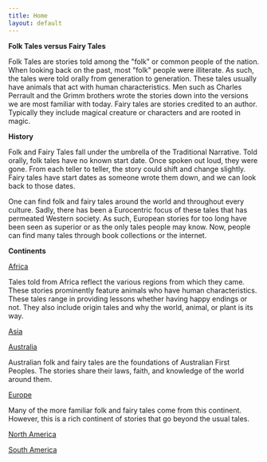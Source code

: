 ```yaml
---
title: Home
layout: default
---
```

**Folk Tales versus Fairy Tales**

Folk Tales are stories told among the "folk" or common people of the nation. When looking back on the past, most "folk"
people were illiterate. As such, the tales were told orally from generation to generation. These tales usually have animals that act with human characteristics. Men such as Charles Perrault and the Grimm brothers wrote the stories down into the versions we are most familiar with today. Fairy tales are stories credited to an author. Typically they include magical creature or characters and are rooted in magic.

**History**

Folk and Fairy Tales fall under the umbrella of the Traditional Narrative.
Told orally, folk tales have no known start date. Once spoken out loud, they were gone. From each teller to teller, the story could shift and change slightly. Fairy tales have start dates as someone wrote them down, and we can look back to those dates.

One can find folk and fairy tales around the world and throughout every culture. Sadly, there has been a Eurocentric focus of these tales that has permeated Western society. As such, European stories for too long have been seen as superior or as the only tales people may know. Now, people can find many tales through book collections or the internet.

**Continents**

<a href="{{'/africa/' | relative_url}}">Africa</a>

Tales told from Africa reflect the various regions from which they came. These stories prominently feature animals who have human characteristics. These tales range in providing lessons whether having happy endings or not. They also include origin tales and why the world, animal, or plant is its way.

<a href="{{'/asia/' | relative_url}}">Asia</a>

<a href="{{'/australia/' | relative_url}}">Australia</a>

Australian folk and fairy tales are the foundations of Australian First Peoples. The stories share their laws, faith, and knowledge of the world around them.

<a href="{{'/europe/' | relative_url}}">Europe</a>

Many of the more familiar folk and fairy tales come from this continent. However, this is a rich continent of stories that go beyond the usual tales.

<a href="{{'/northamerica/' | relative_url}}">North America</a>

<a href="{{'/southamerica/' | relative_url}}">South America</a>
